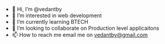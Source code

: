 - 👋 Hi, I’m @vedantby
- 👀 I’m interested in web development
- 🌱 I’m currently learning BTECH
- 💞️ I’m looking to collaborate on Production level applicaitons
- 📫 How to reach me email me on vedantby@gmail.com

<!---
vedantby/vedantby is a ✨ special ✨ repository because its `README.md` (this file) appears on your GitHub profile.
You can click the Preview link to take a look at your changes.
--->
